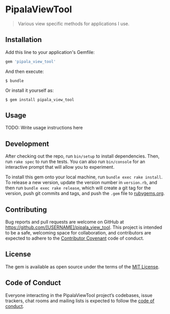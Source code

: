 # PipalaViewTool

> Various view specific methods for applications I use.

## Installation

Add this line to your application's Gemfile:

```ruby
gem 'pipala_view_tool'
```

And then execute:

    $ bundle

Or install it yourself as:

    $ gem install pipala_view_tool

## Usage

TODO: Write usage instructions here

## Development

After checking out the repo, run `bin/setup` to install dependencies. Then, run `rake spec` to run the tests. You can also run `bin/console` for an interactive prompt that will allow you to experiment.

To install this gem onto your local machine, run `bundle exec rake install`. To release a new version, update the version number in `version.rb`, and then run `bundle exec rake release`, which will create a git tag for the version, push git commits and tags, and push the `.gem` file to [rubygems.org](https://rubygems.org).

## Contributing

Bug reports and pull requests are welcome on GitHub at https://github.com/[USERNAME]/pipala_view_tool. This project is intended to be a safe, welcoming space for collaboration, and contributors are expected to adhere to the [Contributor Covenant](http://contributor-covenant.org) code of conduct.

## License

The gem is available as open source under the terms of the [MIT License](https://opensource.org/licenses/MIT).

## Code of Conduct

Everyone interacting in the PipalaViewTool project’s codebases, issue trackers, chat rooms and mailing lists is expected to follow the [code of conduct](https://github.com/[USERNAME]/pipala_view_tool/blob/master/CODE_OF_CONDUCT.md).
